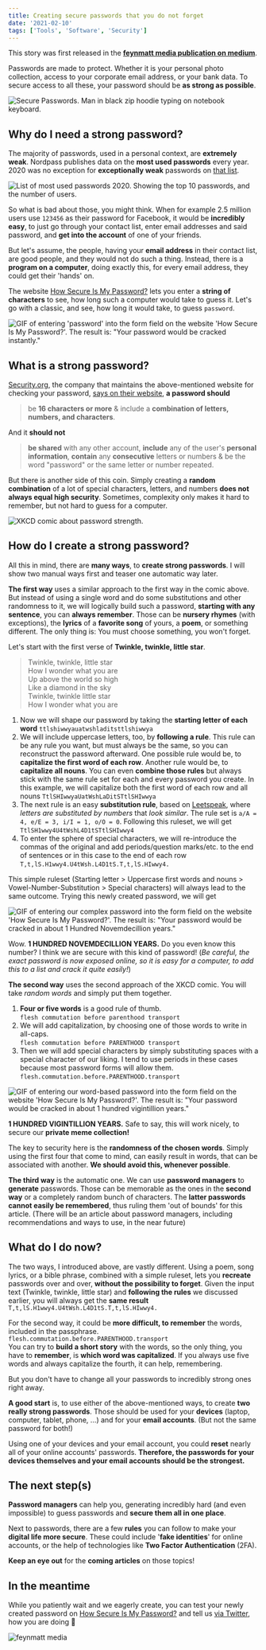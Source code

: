 ```yaml
---
title: Creating secure passwords that you do not forget
date: '2021-02-10'
tags: ['Tools', 'Software', 'Security']
---
```


This story was first released in the [**feynmatt media publication on medium**](https://medium.com/feynmatt/creating-secure-passwords-that-do-not-slip-your-mind-f474d34133ad?sk=1008a167834851b8d195cea09dd90efb).

Passwords are made to protect. Whether it is your personal photo collection, access to your corporate email address, or your bank data. To secure access to all these, your password should be **as strong as possible**.

![Secure Passwords. Man in black zip hoodie typing on notebook keyboard.](/images/writing/creating-secure-passwords-that-you-do-not-forget/medium-feynmatt-secure-passwords.jpg)

## Why do I need a strong password?

The majority of passwords, used in a personal context, are **extremely weak**. Nordpass publishes data on the **most used passwords** every year. 2020 was no exception for **exceptionally weak** passwords on [that list](https://nordpass.com/most-common-passwords-list/).

![List of most used passwords 2020. Showing the top 10 passwords, and the number of users.](/images/writing/creating-secure-passwords-that-you-do-not-forget/nordpass-common-passwords.png)

So what is bad about those, you might think. When for example 2.5 million users use `123456` as their password for Facebook, it would be **incredibly easy**, to just go through your contact list, enter email addresses and said password, and **get into the account** of one of your friends.

But let's assume, the people, having your **email address** in their contact list, are good people, and they would not do such a thing. Instead, there is a **program on a computer**, doing exactly this, for every email address, they could get their 'hands' on.

The website [How Secure Is My Password?](https://howsecureismypassword.com) lets you enter a **string of characters** to see, how long such a computer would take to guess it. Let's go with a classic, and see, how long it would take, to guess `password`.

![GIF of entering 'password' into the form field on the website 'How Secure Is My Password?'. The result is: "Your password would be cracked instantly."](/images/writing/creating-secure-passwords-that-you-do-not-forget/hsimp-easy.gif)

## What is a strong password?

[Security.org](https://security.org), the company that maintains the above-mentioned website for checking your password, [says on their website](https://security.org/how-secure-is-my-password/), **a password should**

> be **16 characters or more** &
> include a **combination of letters, numbers, and characters**.

And it **should not**

> **be shared** with any other account,
> **include** any of the user's **personal information**,
> **contain** any **consecutive** letters or numbers &
> be the word "password" or the same letter or number repeated.

But there is another side of this coin. Simply creating a **random combination** of a lot of special characters, letters, and numbers **does not always equal high security**. Sometimes, complexity only makes it hard to remember, but not hard to guess for a computer.

![XKCD comic about password strength.](/images/writing/creating-secure-passwords-that-you-do-not-forget/xkcd-password-strength.png)

## How do I create a strong password?

All this in mind, there are **many ways**, to **create strong passwords**. I will show two manual ways first and teaser one automatic way later.

**The first way** uses a similar approach to the first way in the comic above. But instead of using a single word and do some substitutions and other randomness to it, we will logically build such a password, **starting with any sentence**, you can **always remember**. Those can be **nursery rhymes** (with exceptions), the **lyrics** of a **favorite song** of yours, a **poem**, or something different. The only thing is: You must choose something, you won't forget.

Let's start with the first verse of **Twinkle, twinkle, little star**.

> Twinkle, twinkle, little star  
> How I wonder what you are  
> Up above the world so high  
> Like a diamond in the sky  
> Twinkle, twinkle little star  
> How I wonder what you are

1. Now we will shape our password by taking the **starting letter of each word**  `ttlshiwwyauatwshladitsttlshiwwya`
2. We will include uppercase letters, too, by **following a rule**. This rule can be any rule you want, but must always be the same, so you can reconstruct the password afterward. One possible rule would be, to **capitalize the first word of each row**. Another rule would be, to **capitalize all nouns**. You can even **combine those rules** but always stick with the same rule set for each and every password you create. In this example, we will capitalize both the first word of each row and all nouns  `TtlSHIwwyaUatWshLaDitSTtlSHIwwya`
3. The next rule is an easy **substitution rule**, based on [Leetspeak](https://en.wikipedia.org/wiki/leet), where *letters are substituted by numbers* that *look similar*. The rule set is `a/A = 4, e/E = 3, i/I = 1, o/O = 0`. Following this ruleset, we will get  
`TtlSH1wwy4U4tWshL4D1tSTtlSHIwwy4`
4. To enter the sphere of special characters, we will re-introduce the commas of the original and add periods/question marks/etc. to the end of sentences or in this case to the end of each row  
`T,t,lS.H1wwy4.U4tWsh.L4D1tS.T,t,lS.HIwwy4.`

This simple ruleset (Starting letter > Uppercase first words and nouns > Vowel-Number-Substitution > Special characters) will always lead to the same outcome. Trying this newly created password, we will get

![GIF of entering our complex password into the form field on the website 'How Secure Is My Password?'. The result is: "Your password would be cracked in about 1 Hundred Novemdecillion years."](/images/writing/creating-secure-passwords-that-you-do-not-forget/hsimp-complex-1.gif)

Wow. **1 HUNDRED NOVEMDECILLION YEARS.** Do you even know this number? I think we are secure with this kind of password! (*Be careful, the exact password is now exposed online, so it is easy for a computer, to add this to a list and crack it quite easily!*)

**The second way** uses the second approach of the XKCD comic. You will take *random words* and simply put them together.

1. **Four or five words** is a good rule of thumb.  
`flesh commutation before parenthood transport`
2. We will add capitalization, by choosing one of those words to write in all-caps.  
`flesh commutation before PARENTHOOD transport`
3. Then we will add special characters by simply substituting spaces with a special character of our liking. I tend to use periods in these cases because most password forms will allow them.  
`flesh.commutation.before.PARENTHOOD.transport`

![GIF of entering our word-based password into the form field on the website 'How Secure Is My Password?'. The result is: "Your password would be cracked in about 1 hundred vigintillion years."](/images/writing/creating-secure-passwords-that-you-do-not-forget/hsimp-complex-2.gif)

**1 HUNDRED VIGINTILLION YEARS.** Safe to say, this will work nicely, to secure our **private meme collection!**

The key to security here is the **randomness of the chosen words**. Simply using the first four that come to mind, can easily result in words, that can be associated with another. **We should avoid this, whenever possible**.

**The third way** is the automatic one. We can use **password managers** to **generate** passwords. Those can be memorable as the ones in the **second way** or a completely random bunch of characters. The **latter passwords cannot easily be remembered**, thus ruling them 'out of bounds' for this article. (There will be an article about password managers, including recommendations and ways to use, in the near future)

## What do I do now?

The two ways, I introduced above, are vastly different. Using a poem, song lyrics, or a bible phrase, combined with a simple ruleset, lets you **recreate** passwords over and over, **without the possibility to forget**. Given the input text (Twinkle, twinkle, little star) and **following the rules** we discussed earlier, you will always get the **same result**  
`T,t,lS.H1wwy4.U4tWsh.L4D1tS.T,t,lS.HIwwy4.`

For the second way, it could be **more difficult, to remember** the words, included in the passphrase.  
`flesh.commutation.before.PARENTHOOD.transport`  
You can try to **build a short story** with the words, so the only thing, you have to **remember**, is **which word was capitalized**. If you always use five words and always capitalize the fourth, it can help, remembering.

But you don't have to change all your passwords to incredibly strong ones right away.

**A good start** is, to use either of the above-mentioned ways, to create **two really strong passwords**. Those should be used for your **devices** (laptop, computer, tablet, phone, …) and for your **email accounts**. (But not the same password for both!)

Using one of your devices and your email account, you could **reset** nearly all of your online accounts' passwords. **Therefore, the passwords for your devices themselves and your email accounts should be the strongest.**

## The next step(s)

**Password managers** can help you, generating incredibly hard (and even impossible) to guess passwords and **secure them all in one place**.

Next to passwords, there are a few **rules** you can follow to make your **digital life more secure**. These could include '**fake identities**' for online accounts, or the help of technologies like **Two Factor Authentication** (2FA).

**Keep an eye out** for the **coming articles** on those topics!

## In the meantime

While you patiently wait and we eagerly create, you can test your newly created password on [How Secure Is My Password?](https://howsecureismypassword.com) and tell us [via Twitter](https://twitter.com/feynmatt), how you are doing 🤗

![feynmatt media](/images/writing/creating-secure-passwords-that-you-do-not-forget/feynmatt-media.png)

